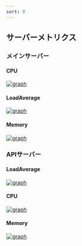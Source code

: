 ```yaml
---
sort: 9
---
```


## サーバーメトリクス

### メインサーバー

#### CPU

[![graph](https://mackerel.io/embed/public/embed/osKMEBJJPEXqftBUEgHhTlef8n7GP0fS04VQZh4DDH65kExwx7gQGIAUgeBkBoQm.png?period=1d)](https://mackerel.io/orgs/jpn/hosts/4hcdrdTJcsh/-/graphs/cpu#period=1d)

#### LoadAverage

[![graph](https://mackerel.io/embed/public/embed/I6AdTH1GLo7uOoXing0fa3BfyqUCRj28UY9FkfqfrmOcA0JOzu6uVgJ1VjcA5gaD.png?period=1d)](https://mackerel.io/orgs/jpn/hosts/4hcdrdTJcsh/-/graphs/loadavg#period=1d)

#### Memory

[![graph](https://mackerel.io/embed/public/embed/1N9a9aXGUzeYxwm6sP2LVmrp5LDubfUHDsUH3T6rCw6TfuftUMvTkuLNFCcKVwqx.png?period=1d)](https://mackerel.io/orgs/jpn/hosts/4hcdrdTJcsh/-/graphs/memory#period=1d)


### APIサーバー

#### LoadAverage
[![graph](https://mackerel.io/embed/public/embed/90YLLghzmPChEmN0nhVLbZhfTODyvnapTlmLJcR6I3LO7RxX8F40Xzzh1ubzE4ST.png?period=1d)](https://mackerel.io/orgs/jpn/hosts/43C3xMF73gj/-/graphs/loadavg#period=1d)

#### CPU

[![graph](https://mackerel.io/embed/public/embed/E8pnHTsHHrAfjCfGVdIGnnnwYGCFVgM8CEwEa0YrrGInNBSa5Zyc5DEMwRZRhxVx.png?period=1d)](https://mackerel.io/orgs/jpn/hosts/43C3xMF73gj/-/graphs/cpu#period=1d)

#### Memory

[![graph](https://mackerel.io/embed/public/embed/kd1bbdwMNydBPWP752GYU8glN5H3AE44K62wpHM3dlmjC8rsQchfvusWLZ4I2gcL.png?period=1d)](https://mackerel.io/orgs/jpn/hosts/43C3xMF73gj/-/graphs/memory#period=1d)
